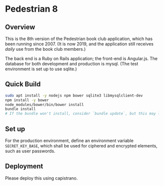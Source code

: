 # Pedestrian 8

## Overview

This is the 8th version of the Pedestrian book club application, which has been running since 2007. (It is now 2019, and the application still receives *daily* use from the book club members.)

The back end is a Ruby on Rails application; the front-end is Angular.js. The database for both development and production is mysql. (The test environment is set up to use sqlite.)

## Quick Build

```bash
sudo apt install -y nodejs npm bower sqlite3 libmysqlclient-dev
npm install -y bower
node_modules/bower/bin/bower install
bundle install
# If the bundle won't install, consider `bundle update`, but this may lead to other difficulties
```

## Set up

For the production environment, define an environment variable `SECRET_KEY_BASE`, which shall be used for ciphered and encrypted elements, such as user passwords.

## Deployment

Please deploy this using capistrano.
